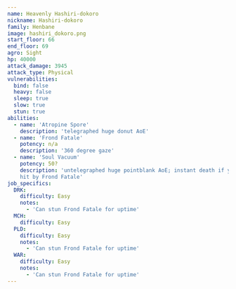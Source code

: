 ```yaml
---
name: Heavenly Hashiri-dokoro
nickname: Hashiri-dokoro
family: Henbane
image: hashiri_dokoro.png
start_floor: 66
end_floor: 69
agro: Sight
hp: 40000
attack_damage: 3945
attack_type: Physical
vulnerabilities:
  bind: false
  heavy: false
  sleep: true
  slow: true
  stun: true
abilities:
  - name: 'Atropine Spore'
    description: 'telegraphed huge donut AoE'
  - name: 'Frond Fatale'
    potency: n/a
    description: '360 degree gaze'
  - name: 'Soul Vacuum'
    potency: 50?
    description: 'untelegraphed huge pointblank AoE; instant death if you got
    hit by Frond Fatale'
job_specifics:
  DRK:
    difficulty: Easy
    notes:
      - 'Can stun Frond Fatale for uptime'
  MCH:
    difficulty: Easy
  PLD:
    difficulty: Easy
    notes:
      - 'Can stun Frond Fatale for uptime'
  WAR:
    difficulty: Easy
    notes:
      - 'Can stun Frond Fatale for uptime'
---
```


